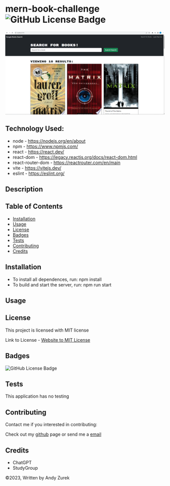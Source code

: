 # mern-book-challenge ![GitHub License Badge](https://img.shields.io/badge/License-MIT-yellow)

![MERN-book-challenge](./Screenshot.png)

## Technology Used:

 * node - https://nodejs.org/en/about
 * npm - https://www.npmjs.com/
 * react - https://react.dev/
 * react-dom - https://legacy.reactjs.org/docs/react-dom.html
 * react-router-dom - https://reactrouter.com/en/main
 * vite - https://vitejs.dev/
 * eslint - https://eslint.org/
 

 ## Description

  


 ## Table of Contents
  
   * [Installation](#installation)
   * [Usage](#usage)
   * [License](#license)
   * [Badges](#badges)
   * [Tests](#tests)
   * [Contributing](#contributing)
   * [Credits](#credits)

## Installation

* To install all dependences, run: npm install
* To build and start the server, run: npm run start

## Usage




## License

 This project is licensed with MIT license

 Link to License - [Website to MIT License]((https://opensource.org/license/mit))

 ## Badges

 ![GitHub License Badge](https://img.shields.io/badge/License-MIT-yellow)

 ## Tests
 
 This application has no testing

 ## Contributing

 Contact me if you interested in contributing:

 Check out my [github](https://github.com/AZurek17) page or send me a [email](mailto:andyzurek@gmail.com)

 ## Credits

 * ChatGPT
 * StudyGroup

 &copy;2023, Written by Andy Zurek